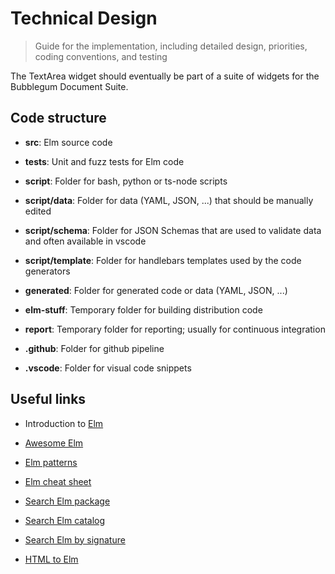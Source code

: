# Technical Design

> Guide for the implementation, including detailed design, priorities,
> coding conventions, and testing

The TextArea widget should eventually be part of a suite of widgets for the
Bubblegum Document Suite.

## Code structure

-   **src**: Elm source code

-   **tests**: Unit and fuzz tests for Elm code

-   **script**: Folder for bash, python or ts-node scripts

-   **script/data**: Folder for data (YAML, JSON, ...) that should be
    manually edited

-   **script/schema**: Folder for JSON Schemas that are used to validate
    data and often available in vscode

-   **script/template**: Folder for handlebars templates used by the code
    generators

-   **generated**: Folder for generated code or data (YAML, JSON, ...)

-   **elm-stuff**: Temporary folder for building distribution code

-   **report**: Temporary folder for reporting; usually for continuous
    integration

-   **.github**: Folder for github pipeline

-   **.vscode**: Folder for visual code snippets

## Useful links

-   Introduction to [Elm](https://guide.elm-lang.org/)

-   [Awesome Elm](https://github.com/sporto/awesome-elm)

-   [Elm patterns](https://sporto.github.io/elm-patterns/index.html)

-   [Elm cheat sheet](https://github.com/izdi/elm-cheat-sheet)

-   [Search Elm package](https://package.elm-lang.org/)

-   [Search Elm catalog](https://korban.net/elm/catalog/)

-   [Search Elm by signature](https://klaftertief.github.io/elm-search/)

-   [HTML to Elm](https://html-to-elm.com/)
